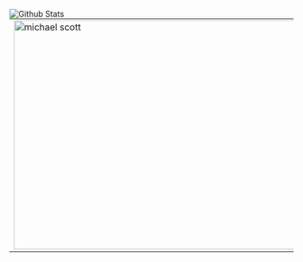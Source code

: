 
<img
        align="left"
        src="https://github-readme-stats.vercel.app/api?username=anuraghazra&show_icons=true&theme=dark&hide_border=true"
        alt="Github Stats"
      />




<table>
        
  <tr>
    <td>  
      <img alt="michael scott" src="https://i.pinimg.com/736x/8f/86/7e/8f867e065448f725a41df62a69be6ba6.jpg" width="750" height="407"> 
</td>

  </tr>

</table>

